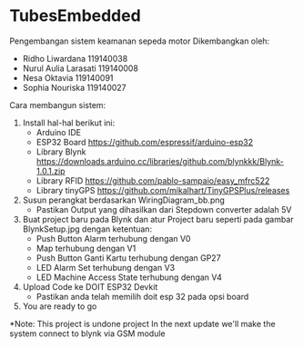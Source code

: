 # TubesEmbedded
Pengembangan sistem keamanan sepeda motor
Dikembangkan oleh:
- Ridho Liwardana 119140038
- Nurul Aulia Larasati 119140008
- Nesa Oktavia 119140091
- Sophia Nouriska 119140027

Cara membangun sistem:
1. Install hal-hal berikut ini:
    - Arduino IDE
    - ESP32 Board       https://github.com/espressif/arduino-esp32
    - Library Blynk     https://downloads.arduino.cc/libraries/github.com/blynkkk/Blynk-1.0.1.zip
    - Library RFID      https://github.com/pablo-sampaio/easy_mfrc522
    - Library tinyGPS   https://github.com/mikalhart/TinyGPSPlus/releases
2. Susun perangkat berdasarkan WiringDiagram_bb.png
    * Pastikan Output yang dihasilkan dari Stepdown converter adalah 5V
3. Buat project baru pada Blynk dan atur Project baru seperti pada gambar BlynkSetup.jpg dengan ketentuan:
    - Push Button Alarm terhubung dengan V0
    - Map terhubung dengan V1
    - Push Button Ganti Kartu terhubung dengan GP27
    - LED Alarm Set terhubung dengan V3
    - LED Machine Access State terhubung dengan V4
4. Upload Code ke DOIT ESP32 Devkit
    * Pastikan anda telah memilih doit esp 32 pada opsi board
5. You are ready to go

*Note: This project is undone project
In the next update we'll make the system connect to blynk via GSM module
